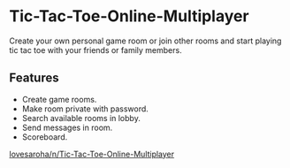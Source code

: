 # Tic-Tac-Toe-Online-Multiplayer
Create your own personal game room or join other rooms and start playing tic tac toe with your friends or family members.

## Features
- Create game rooms.
- Make room private with password.
- Search available rooms in lobby.
- Send messages in room.
- Scoreboard.

[lovesaroha/n/Tic-Tac-Toe-Online-Multiplayer](https://lovesaroha.com/n/Tic-Tac-Toe-Online-Multiplayer)